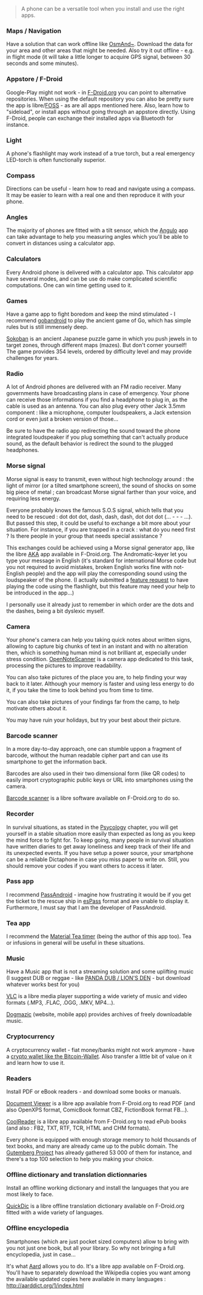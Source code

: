 > A phone can be a versatile tool when you install and use the right apps. 

### Maps / Navigation

Have a solution that can work offline like [OsmAnd~](http://osmand.net). Download the data for your area and other areas that might be needed. Also try it out offline - e.g. in flight mode (it will take a little longer to acquire GPS signal, between 30 seconds and some minutes). 

### Appstore / F-Droid

Google-Play might not work - in [F-Droid.org](http://fdroid.org) you can point to alternative repositories. When using the default repository you can also be pretty sure the app is libre/[FOSS](https://en.wikipedia.org/wiki/Free_and_open-source_software) - as are all apps mentioned here.  Also, learn how to "sideload", or install apps without going through an appstore directly. Using F-Droid, people can exchange their installed apps via Bluetooth for instance.

### Light 

A phone's flashlight may work instead of a true torch, but a real emergency LED-torch is often functionally superior.

### Compass

Directions can be useful - learn how to read and navigate using a compass. It may be easier to learn with a real one and then reproduce it with your phone.

### Angles

The majority of phones are fitted with a tilt sensor, which the [Angulo](https://f-droid.org/repository/browse/?fdfilter=angulo&fdid=eu.domob.angulo) app can take advantage to help you measuring angles which you'll be able to convert in distances using a calculator app.

### Calculators

Every Android phone is delivered with a calculator app. This calculator app have several modes, and can be use do make complicated scientific computations. One can win time getting used to it.

### Games

Have a game app to fight boredom and keep the mind stimulated - I recommend [gobandroid](https://github.com/ligi/gobandroid) to play the ancient game of Go, which has simple rules but is still immensely deep.

[Sokoban](https://f-droid.org/repository/browse/?fdfilter=sokoban&fdid=com.mobilepearls.sokoban) is an ancient Japanese puzzle game in which you push jewels in to target zones, through different maps (mazes). But don't corner yourself! The game provides 354 levels, ordered by difficulty level and may provide challenges for years.

### Radio

A lot of Android phones are delivered with an FM radio receiver. Many governments have broadcasting plans in case of emergency. Your phone can receive those informations if you find a headphone to plug in, as the cable is used as an antenna. You can also plug every other Jack 3.5mm component : like a microphone, computer loudspeakers, a Jack extension cord or even just a broken version of those…

Be sure to have the radio app redirecting the sound toward the phone integrated loudspeaker if you plug something that can't actually produce sound, as the default behavior is redirect the sound to the plugged headphones.

### Morse signal

Morse signal is easy to transmit, even without high technology around : the light of mirror (or a tilted smartphone screen), the sound of shocks on some big piece of metal ; can broadcast Morse signal farther than your voice, and requiring less energy.

Everyone probably knows the famous S.O.S signal, which tells that you need to be rescued : dot dot dot, dash, dash, dash, dot dot dot (... - - - ...). But passed this step, it could be useful to exchange a bit more about your situation. For instance, if you are trapped in a crack : what do you need first ? Is there people in your group that needs special assistance ?

This exchanges could be achieved using a Morse signal generator app, like the libre [AKA](https://f-droid.org/repository/browse/?fdfilter=AKA&fdid=com.templaro.opsiz.aka) app available in F-Droid.org. The Andromatic-keyer let you type your message in English (it's standard for international Morse code but you not required to avoid mistakes, broken English works fine with not-English people) and the app will play the corresponding sound using the loudspeaker of the phone. (I actually submitted a [feature request](https://github.com/sussman/androidomatic-keyer/issues/31) to have playing the code using the flashlight, but this feature may need your help to be introduced in the app…)

I personally use it already just to remember in which order are the dots and the dashes, being a bit dyslexic myself.

### Camera

Your phone's camera can help you taking quick notes about written signs, allowing to capture big chunks of text in an instant and with no alteration then, which is something human mind is not brilliant at, especially under stress condition. [OpenNoteScanner](https://github.com/ctodobom/OpenNoteScanner) is a camera app dedicated to this task, processing the pictures to improve readability.

You can also take pictures of the place you are, to help finding your way back to it later. Although your memory is faster and using less energy to do it, if you take the time to look behind you from time to time.

You can also take pictures of your findings far from the camp, to help motivate others about it.

You may have ruin your holidays, but try your best about their picture.

### Barcode scanner

In a more day-to-day approach, one can stumble uppon a fragment of barcode, without the human readable cipher part and can use its smartphone to get the information back.

Barcodes are also used in their two dimensional form (like QR codes) to easily import cryptographic public keys or URL into smartphones using the camera.

[Barcode scanner](https://f-droid.org/repository/browse/?fdfilter=barcode+scanner&fdid=com.google.zxing.client.android) is a libre software available on F-Droid.org to do so.

### Recorder

In survival situations, as stated in the [Psycology](Psychology) chapter, you will get yourself in a stable situation more easily than expected as long as you keep the mind force to fight for. To keep going, many people in survival situation have written diaries to get away loneliness and keep track of their life and its unexpected events. If you have setup a power source, your smartphone can be a reliable Dictaphone in case you miss paper to write on. Still, you should remove your codes if you want others to access it later.

### Pass app

I recommend [PassAndroid](https://github.com/ligi/PassAndroid) - imagine how frustrating it would be if you get the ticket to the rescue ship in [esPass](http://espass.it) format and are unable to display it. Furthermore, I must say that I am the developer of PassAndroid.

### Tea app

I recommend the [Material Tea timer](https://github.com/ligi/MaterialTeaTimer) (being the author of this app too). Tea or infusions in general will be useful in these situations.

### Music

Have a Music app that is not a streaming solution and some uplifting music (I suggest DUB or reggae - like [PANDA DUB / LION'S DEN](PandaDubLionsDen) - but download whatever works best for you)

[VLC](https://www.videolan.org/vlc/download-android.html) is a libre media player supporting a wide variety of music and video formats (.MP3, .FLAC, .OGG, .MKV, MP4…).

[Dogmazic](http://www.dogmazic.net/?lang=en) (website, mobile app) provides archives of freely downloadable music.

### Cryptocurrency 

 A cryptocurrency wallet - fiat money/banks might not work anymore - have a [crypto wallet  like the Bitcoin-Wallet](https://github.com/bitcoin-wallet/bitcoin-wallet). Also transfer a little bit of value on it and learn how to use it.

### Readers

Install PDF or eBook readers - and download some books or manuals.

[Document Viewer](https://f-droid.org/repository/browse/?fdfilter=document+viewer&fdid=org.sufficientlysecure.viewer) is a libre app available from F-Droid.org to read PDF (and also OpenXPS format, ComicBook format CBZ, FictionBook format FB…).

[CoolReader](https://f-droid.org/repository/browse/?fdfilter=coolreader&fdid=org.coolreader) is a libre app available from F-Droid.org to read ePub books (and also : FB2, TXT, RTF, TCR, HTML and CHM formats).

Every phone is equipped with enough storage memory to hold thousands of text books, and many are already came up to the public domain. The [Gutemberg Project](https://www.gutenberg.org/) has already gathered 53 000 of them for instance, and there's a top 100 selection to help you making your choice.

### Offline dictionary and translation dictionnaries

Install an offline working dictionary and install the languages that you are most likely to face.

[QuickDic](https://f-droid.org/repository/browse/?fdfilter=quickdic&fdid=de.reimardoeffinger.quickdic) is a libre offline translation dictionary available on F-Droid.org fitted with a wide variety of languages.

### Offline encyclopedia

Smartphones (which are just pocket sized computers) allow to bring with you not just one book, but all your library. So why not bringing a full encyclopedia, just in case…

It's what [Aard](https://f-droid.org/repository/browse/?fdfilter=Aard&fdid=aarddict.android) allows you to do. It's a libre app available on F-Droid.org. You'll have to separately download the Wikipedia copies you want among the available updated copies here available in many languages : http://aarddict.org/1/index.html